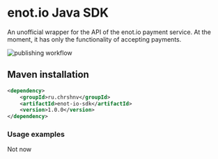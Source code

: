 # enot.io Java SDK
An unofficial wrapper for the API of the enot.io payment service. At the moment, it has only the functionality of accepting payments.

![publishing workflow](https://github.com/chrshnv/enot-io-java-sdk/actions/workflows/gradle-ci-publish.yml/badge.svg)

## Maven installation

```xml
<dependency>
    <groupId>ru.chrshnv</groupId>
    <artifactId>enot-io-sdk</artifactId>
    <version>1.0.0</version>
</dependency>
```
### Usage examples

Not now

